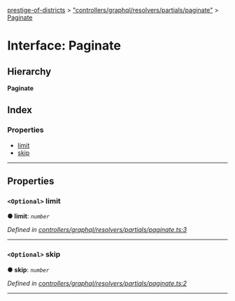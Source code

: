[prestige-of-districts](../README.md) > ["controllers/graphql/resolvers/partials/paginate"](../modules/_controllers_graphql_resolvers_partials_paginate_.md) > [Paginate](../interfaces/_controllers_graphql_resolvers_partials_paginate_.paginate.md)

# Interface: Paginate

## Hierarchy

**Paginate**

## Index

### Properties

* [limit](_controllers_graphql_resolvers_partials_paginate_.paginate.md#limit)
* [skip](_controllers_graphql_resolvers_partials_paginate_.paginate.md#skip)

---

## Properties

<a id="limit"></a>

### `<Optional>` limit

**● limit**: *`number`*

*Defined in [controllers/graphql/resolvers/partials/paginate.ts:3](https://github.com/YarosJ/prestige-of-districts/blob/828e334/controllers/graphql/resolvers/partials/paginate.ts#L3)*

___
<a id="skip"></a>

### `<Optional>` skip

**● skip**: *`number`*

*Defined in [controllers/graphql/resolvers/partials/paginate.ts:2](https://github.com/YarosJ/prestige-of-districts/blob/828e334/controllers/graphql/resolvers/partials/paginate.ts#L2)*

___

